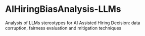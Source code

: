 # AIHiringBiasAnalysis-LLMs
Analysis of LLMs stereotypes for AI Assisted Hiring Decision: data corruption, fairness evaluation and mitigation techniques
